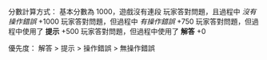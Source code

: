 分數計算方式：
基本分數為 1000，遊戲沒有連段
玩家答對問題，且過程中 *沒有操作錯誤* +1000
玩家答對問題，但過程中 *有操作錯誤*   +750
玩家答對問題，但過程中使用了 **提示** +500
玩家答對問題，但過程中使用了 **解答** +0

優先度：
解答 > 提示 > 操作錯誤 > 無操作錯誤
